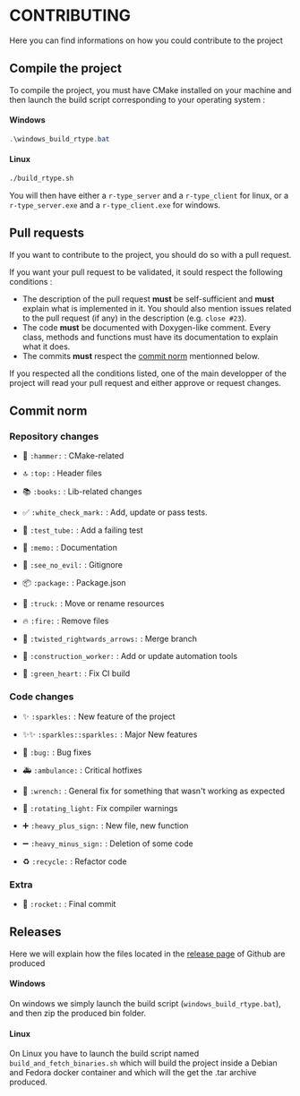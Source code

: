 # CONTRIBUTING
Here you can find informations on how you could contribute to the project

## Compile the project
To compile the project, you must have CMake installed on your machine and then launch the build script corresponding to your operating system :

#### Windows
```powershell
.\windows_build_rtype.bat
```

#### Linux
```bash
./build_rtype.sh
```

You will then have either a `r-type_server` and a `r-type_client` for linux, or a `r-type_server.exe` and a `r-type_client.exe` for windows.

## Pull requests
If you want to contribute to the project, you should do so with a pull request.

If you want your pull request to be validated, it sould respect the following conditions :
- The description of the pull request **must** be self-sufficient and **must** explain what is implemented in it. You should also mention issues related to the pull request (if any) in the description (e.g. `close #23`).
- The code **must** be documented with Doxygen-like comment. Every class, methods and functions must have its documentation to explain what it does.
- The commits **must** respect the [commit norm](#commit-norm) mentionned below.

If you respected all the conditions listed, one of the main developper of the project will read your pull request and either approve or request changes.

## Commit norm
### Repository changes
- 🔨 `:hammer:` : CMake-related
- 🔝 `:top:` : Header files
- 📚 `:books:` : Lib-related changes

- ✅ `:white_check_mark:` : Add, update or pass tests.
- 🧪 `:test_tube:` : Add a failing test

- 📝 `:memo:` : Documentation
- 🙈 `:see_no_evil:` : Gitignore
- 📦 `:package:` : Package.json
- 🚚 `:truck:` : Move or rename resources
- 🔥 `:fire:` : Remove files
- 🔀 `:twisted_rightwards_arrows:` : Merge branch

- 👷 `:construction_worker:` : Add or update automation tools
- 💚 `:green_heart:` : Fix CI build

### Code changes
- ✨ `:sparkles:` : New feature of the project
- ✨✨ `:sparkles::sparkles:` : Major New features

- 🐛 `:bug:` : Bug fixes
- 🚑 `:ambulance:` : Critical hotfixes
- 🔧 `:wrench:` : General fix for something that wasn't working as expected
- 🚨 `:rotating_light:` Fix compiler warnings

- ➕ `:heavy_plus_sign:` : New file, new function
- ➖ `:heavy_minus_sign:` : Deletion of some code
- ♻️ `:recycle:` : Refactor code

### Extra
- 🚀 `:rocket:` : Final commit

## Releases

Here we will explain how the files located in the [release page](https://github.com/Tugduoff/RType/releases) of Github are  produced

#### Windows
On windows we simply launch the build script (`windows_build_rtype.bat`), and then zip the produced bin folder.

#### Linux
On Linux you have to launch the build script named `build_and_fetch_binaries.sh` which will build the project inside a Debian and Fedora docker container and which will the get the .tar archive produced.
